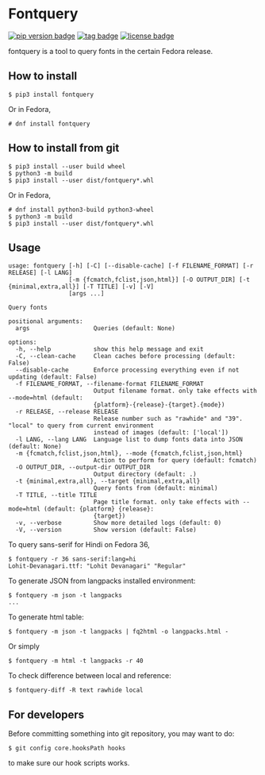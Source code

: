# Fontquery
[![pip version badge](https://img.shields.io/pypi/v/fontquery)](https://pypi.org/project/fontquery/)
[![tag badge](https://img.shields.io/github/v/tag/fedora-i18n/fontquery)](https://github.com/fedora-i18n/fontquery/tags)
[![license badge](https://img.shields.io/github/license/fedora-i18n/fontquery)](./LICENSE)

fontquery is a tool to query fonts in the certain Fedora release.

## How to install

``` shell
$ pip3 install fontquery
```

Or in Fedora,

``` shell
# dnf install fontquery
```

## How to install from git

``` shell
$ pip3 install --user build wheel
$ python3 -m build
$ pip3 install --user dist/fontquery*.whl
```

Or in Fedora,

``` shell
# dnf install python3-build python3-wheel
$ python3 -m build
$ pip3 install --user dist/fontquery*.whl
```

## Usage

```
usage: fontquery [-h] [-C] [--disable-cache] [-f FILENAME_FORMAT] [-r RELEASE] [-l LANG]
                 [-m {fcmatch,fclist,json,html}] [-O OUTPUT_DIR] [-t {minimal,extra,all}] [-T TITLE] [-v] [-V]
                 [args ...]

Query fonts

positional arguments:
  args                  Queries (default: None)

options:
  -h, --help            show this help message and exit
  -C, --clean-cache     Clean caches before processing (default: False)
  --disable-cache       Enforce processing everything even if not updating (default: False)
  -f FILENAME_FORMAT, --filename-format FILENAME_FORMAT
                        Output filename format. only take effects with --mode=html (default:
                        {platform}-{release}-{target}.{mode})
  -r RELEASE, --release RELEASE
                        Release number such as "rawhide" and "39". "local" to query from current environment
                        instead of images (default: ['local'])
  -l LANG, --lang LANG  Language list to dump fonts data into JSON (default: None)
  -m {fcmatch,fclist,json,html}, --mode {fcmatch,fclist,json,html}
                        Action to perform for query (default: fcmatch)
  -O OUTPUT_DIR, --output-dir OUTPUT_DIR
                        Output directory (default: .)
  -t {minimal,extra,all}, --target {minimal,extra,all}
                        Query fonts from (default: minimal)
  -T TITLE, --title TITLE
                        Page title format. only take effects with --mode=html (default: {platform} {release}:
                        {target})
  -v, --verbose         Show more detailed logs (default: 0)
  -V, --version         Show version (default: False)
```

To query sans-serif for Hindi on Fedora 36,

``` shell
$ fontquery -r 36 sans-serif:lang=hi
Lohit-Devanagari.ttf: "Lohit Devanagari" "Regular"
```

To generate JSON from langpacks installed environment:

``` shell
$ fontquery -m json -t langpacks
...
```

To generate html table:

``` shell
$ fontquery -m json -t langpacks | fq2html -o langpacks.html -
```

Or simply

``` shell
$ fontquery -m html -t langpacks -r 40
```

To check difference between local and reference:

``` shell
$ fontquery-diff -R text rawhide local
```

## For developers

Before committing something into git repository, you may want to do:

``` shell
$ git config core.hooksPath hooks
```

to make sure our hook scripts works.
